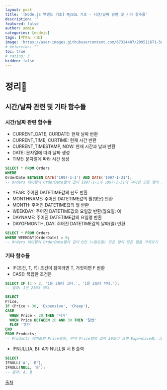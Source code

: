 ```yaml
---
layout: post
title: '[Node.js 백엔드 기초] MySQL 기초 - 시간/날짜 관련 및 기타 함수들'
description: ''
featured: false
author: admin
categories: [nodejs]
tags: [백엔드 기초]
image: 'https://user-images.githubusercontent.com/67324487/209511671-5a64d057-de51-47a1-a851-0338f75ba76d.png'
# beforetoc: ""
toc: true
# rating: 3
hidden: false
---
```


# 정리📑

## 시간/날짜 관련 및 기타 함수들

### 시간/날짜 관련 함수들

- CURRENT_DATE, CURDATE: 현재 날짜 반환
- CURRENT_TIME, CURTIME: 현재 시간 반환
- CURRENT_TIMESTAMP, NOW: 현재 시간과 날짜 반환
- DATE: 문자열에 따라 날짜 생성
- TIME: 문자열에 따라 시간 생성

```sql
SELECT * FROM Orders
WHERE
OrderDate BETWEEN DATE('1997-1-1') AND DATE('1997-1-31');
-- Orders 테이블의 OrderDate열의 값이 1997-1-1과 1997-1-31의 사이인 모든 행의 모든 열을 가져오기
```

- YEAR: 주어진 DATETIME값의 년도 반환
- MONTHNAME: 주어진 DATETIME값의 월(영문) 반환
- MONTH: 주어진 DATETIME값의 월 반환
- WEEKDAY: 주어진 DATETIME값의 요일값 반환(월요일: 0)
- DAYNAME: 주어진 DATETIME값의 요일명 반환
- DAYOFMONTH, DAY: 주어진 DATETIME값의 날짜(일) 반환

```sql
SELECT * FROM Orders
WHERE WEEKDAY(OrderDate) = 0;
-- Orders 테이블의 OrderDate열의 값이 0인 (=월요일) 모든 행의 모든 열을 가져오기
```

### 기타 함수들

- IF(조건, T, F): 조건이 참이라면 T, 거짓이면 F 반환
- CASE: 복잡한 조건문

```sql
SELECT IF (1 > 2, '1는 2보다 크다.', '1은 2보다 작다.');
-- 결과: 1은 2보다 작다.

SELECT
Price,
IF (Price > 30, 'Expensive', 'Cheap'),
CASE
  WHEN Price < 20 THEN '저가'
  WHEN Price BETWEEN 20 AND 30 THEN '일반'
  ELSE '고가'
END
FROM Products;
-- Products 테이블의 Price열과, 만약 Price열의 값이 30보다 크면 Expensive를, 그렇지 않으면 Cheap을 담은 열과, Price가 20보다 작으면 저가, 20과 30 사이이면 일반, 그 이상이면 고가를 담은 열을 가져오기
```

- IFNULL(A, B): A가 NULL일 시 B 출력

```sql
SELECT
IFNULL('A', 'B'),
IFNULL(NULL, 'B');
-- 결과: A, B
```

[출처](https://www.yalco.kr/lectures/sql/)
